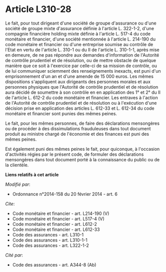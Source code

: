 # Article L310-28

Le fait, pour tout dirigeant d'une société de groupe d'assurance ou d'une société de groupe mixte d'assurance définie à
l'article L. 322-1-2, d'une compagnie financière holding mixte définie à l'article L. 517-4 du code monétaire et financier,
d'une société mentionnée à l'article L. 214-190 du code monétaire et financier ou d'une entreprise soumise au contrôle de
l'Etat en vertu de l'article L. 310-1 ou du II de l'article L. 310-1-1, après mise en demeure, de ne pas répondre aux
demandes d'information de l'Autorité de contrôle prudentiel et de résolution, ou de mettre obstacle de quelque manière que ce
soit à l'exercice par celle-ci de sa mission de contrôle, ou de lui communiquer sciemment des renseignements inexacts, est
puni d'un emprisonnement d'un an et d'une amende de 15 000 euros. Les mêmes dispositions s'appliquent aux dirigeants des
personnes morales et aux personnes physiques que l'Autorité de contrôle prudentiel et de résolution aura décidé de soumettre
à son contrôle en en application des 1° et 2° du II de l'article L. 612-2 du code monétaire et financier. Les entraves à
l'action de l'Autorité de contrôle prudentiel et de résolution ou à l'exécution d'une décision prise en application des
articles L. 612-33 et L. 612-34 du code monétaire et financier sont punies des mêmes peines. 

Le fait, pour les mêmes personnes, de faire des déclarations mensongères ou de procéder à des dissimulations frauduleuses
dans tout document produit au ministre chargé de l'économie et des finances est puni des mêmes peines. 

Est également puni des mêmes peines le fait, pour quiconque, à l'occasion d'activités régies par le présent code, de formuler
des déclarations mensongères dans tout document porté à la connaissance du public ou de la clientèle.

**Liens relatifs à cet article**

_Modifié par_:

  - Ordonnance n°2014-158 du 20 février 2014 - art. 6

_Cite_:

  - Code monétaire et financier - art. L214-190 (V)
  - Code monétaire et financier - art. L517-4 (V)
  - Code monétaire et financier - art. L612-2
  - Code monétaire et financier - art. L612-33
  - Code des assurances - art. L310-1
  - Code des assurances - art. L310-1-1
  - Code des assurances - art. L322-1-2

_Cité par_:

  - Code des assurances - art. A344-8 (Ab)
